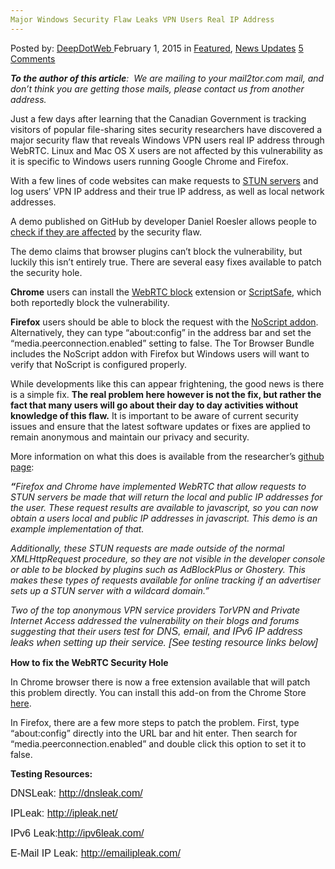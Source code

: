 ```yaml
---
Major Windows Security Flaw Leaks VPN Users Real IP Address
---
```

<article class="post-listing post-8950 post type-post status-publish format-standard has-post-thumbnail hentry category-deepdot-news category-news-updates tag-address tag-flaw tag-ip tag-leaks tag-major tag-real tag-security tag-users tag-vpn tag-windows">
<div class="post-inner">
<span>Posted by: <a href="https://www.deepdotweb.com/author/admin/" title="">DeepDotWeb </a></span>
<span>February 1, 2015</span>
<span>in <a href="https://www.deepdotweb.com/category/deepdot-news/" rel="category tag">Featured</a>, <a href="https://www.deepdotweb.com/category/news-updates/" rel="category tag">News Updates</a></span>
<span><a href="https://www.deepdotweb.com/2015/02/01/major-windows-security-flaw-leaks-vpn-users-real-ip-address/#comments">5 Comments</a></span>
</p>
<div class="clear"></div>
<div class="entry">
<p><em><strong>To the author of this article</strong>:  We are mailing to your mail2tor.com mail, and don&#8217;t think you are getting those mails, please contact us from another address.</em></p>
<p>Just a few days after learning that the Canadian Government is tracking visitors of popular file-sharing sites security researchers have discovered a major security flaw that reveals Windows VPN users real IP address through WebRTC. Linux and Mac OS X users are not affected by this vulnerability as it is specific to Windows users running Google Chrome and Firefox.</p>
<p>With a few lines of code websites can make requests to <a href="http://en.wikipedia.org/wiki/STUN">STUN servers</a> and log users’ VPN IP address and their true IP address, as well as local network addresses.</p>
<p>A demo published on GitHub by developer Daniel Roesler allows people to <a href="https://diafygi.github.io/webrtc-ips/">check if they are affected</a> by the security flaw.</p>
<p>The demo claims that browser plugins can’t block the vulnerability, but luckily this isn’t entirely true. There are several easy fixes available to patch the security hole.</p>
<p><strong>Chrome</strong> users can install the <a href="https://chrome.google.com/webstore/detail/webrtc-block/nphkkbaidamjmhfanlpblblcadhfbkdm?hl=en">WebRTC block</a> extension or <a href="https://chrome.google.com/webstore/detail/scriptsafe/oiigbmnaadbkfbmpbfijlflahbdbdgdf?hl=en">ScriptSafe</a>, which both reportedly block the vulnerability.</p>
<p><strong>Firefox</strong> users should be able to block the request with the <a href="https://addons.mozilla.org/de/firefox/addon/noscript/">NoScript addon</a>. Alternatively, they can type “about:config” in the address bar and set the “media.peerconnection.enabled” setting to false. The Tor Browser Bundle includes the NoScript addon with Firefox but Windows users will want to verify that NoScript is configured properly.</p>
<p>While developments like this can appear frightening, the good news is there is a simple fix. <strong>The real problem here however is not the fix, but rather the fact that many users will go about their day to day activities without knowledge of this flaw.</strong> It is important to be aware of current security issues and ensure that the latest software updates or fixes are applied to remain anonymous and maintain our privacy and security.</p>
<p>More information on what this does is available from the researcher’s <a href="https://github.com/diafygi/webrtc-ips" target="_blank">github page</a>:</p>
<p><strong><em>“</em></strong><em>Firefox and Chrome have implemented WebRTC that allow requests to STUN servers be made that will return the local and public IP addresses for the user. These request results are available to javascript, so you can now obtain a users local and public IP addresses in javascript. This demo is an example implementation of that.</em></p>
<p><em>Additionally, these STUN requests are made outside of the normal XMLHttpRequest procedure, so they are not visible in the developer console or able to be blocked by plugins such as AdBlockPlus or Ghostery. This makes these types of requests available for online tracking if an advertiser sets up a STUN server with a wildcard domain.”</em></p>
<p><em>Two of the top anonymous VPN service providers TorVPN and Private Internet Access addressed the vulnerability on their blogs and forums suggesting that their users </em><em><span style="color: #222222;"><span style="font-family: Arial;"><span style="font-size: medium;"><span style="background: #ffffff;">test for DNS, email, and IPv6 IP address leaks when setting up their service. [See testing resource links below]</span></span></span></span></em></p>
<p class="western"><strong>How to fix the WebRTC Security Hole</strong></p>
<p>In Chrome browser there is now a free extension available that will patch this problem directly. You can install this add-on from the Chrome Store <a href="https://chrome.google.com/webstore/detail/webrtc-block/nphkkbaidamjmhfanlpblblcadhfbkdm?hl=en" target="_blank">here</a>.</p>
<p>In Firefox, there are a few more steps to patch the problem. First, type “about:config” directly into the URL bar and hit enter. Then search for “media.peerconnection.enabled” and double click this option to set it to false.</p>
<p style="margin-bottom: 0in;"><b>Testing Resources:</b></p>
<p style="margin-bottom: 0in;"><span style="font-family: Arial,Verdana;"><span style="font-size: medium;">DNSLeak: </span></span><a href="http://dnsleak.com/"><span style="font-family: Arial,Verdana;"><span style="font-size: medium;">http://dnsleak.com/</span></span></a></p>
<p style="margin-bottom: 0in;"><span style="font-family: Arial,Verdana;"><span style="font-size: medium;">IPLeak: </span></span><a href="http://ipleak.net/"><span style="font-family: Arial,Verdana;"><span style="font-size: medium;">http://ipleak.net/</span></span></a></p>
<p style="margin-bottom: 0in;"><span style="font-family: Arial,Verdana;"><span style="font-size: medium;">IPv6 Leak:</span></span><a href="http://ipv6leak.com/" target="_blank"><span style="font-family: Arial,Verdana;"><span style="font-size: medium;">http://ipv6leak.com/</span></span></a></p>
<p style="margin-bottom: 0in;"><span style="font-family: Arial,Verdana;"><span style="font-size: medium;">E-Mail IP Leak: </span></span><a href="http://emailipleak.com/" target="_blank"><span style="font-family: Arial,Verdana;"><span style="font-size: medium;">http://emailipleak.com/</span></span></a></p>
<p style="margin-bottom: 0in;">
</div>
<span style="display:none"><a href="https://www.deepdotweb.com/tag/address/" rel="tag">address</a> <a href="https://www.deepdotweb.com/tag/flaw/" rel="tag">flaw</a> <a href="https://www.deepdotweb.com/tag/ip/" rel="tag">ip</a> <a href="https://www.deepdotweb.com/tag/leaks/" rel="tag">leaks</a> <a href="https://www.deepdotweb.com/tag/major/" rel="tag">major</a> <a href="https://www.deepdotweb.com/tag/real/" rel="tag">real</a> <a href="https://www.deepdotweb.com/tag/security/" rel="tag">security</a> <a href="https://www.deepdotweb.com/tag/users/" rel="tag">users</a> <a href="https://www.deepdotweb.com/tag/vpn/" rel="tag">vpn</a> <a href="https://www.deepdotweb.com/tag/windows/" rel="tag">windows</a></span> <span style="display:none" class="updated">2015-02-01</span>
<div style="display:none" class="vcard author" itemprop="author" itemscope itemtype="http://schema.org/Person"><strong class="fn" itemprop="name">